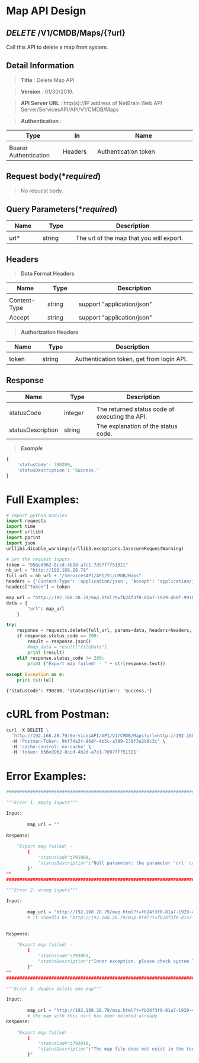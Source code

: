 
# Map API Design

## ***DELETE*** /V1/CMDB/Maps/{?url}
Call this API to delete a map from system.

## Detail Information

> **Title** : Delete Map API<br>

> **Version** : 01/30/2019.

> **API Server URL** : http(s)://IP address of NetBrain Web API Server/ServicesAPI/API/V1/CMDB/Maps

> **Authentication** : 

|**Type**|**In**|**Name**|
|------|------|------|
|<img width=100/>|<img width=100/>|<img width=500/>|
|Bearer Authentication| Headers | Authentication token | 

## Request body(****required***)

> No request body.

## Query Parameters(****required***)

|**Name**|**Type**|**Description**|
|------|------|------|
|<img width=100/>|<img width=100/>|<img width=500/>|
|url* | string  | The url of the map that you will export.  |

## Headers

> **Data Format Headers**

|**Name**|**Type**|**Description**|
|------|------|------|
|<img width=100/>|<img width=100/>|<img width=500/>|
| Content-Type | string  | support "application/json" |
| Accept | string  | support "application/json" |

> **Authorization Headers**

|**Name**|**Type**|**Description**|
|------|------|------|
|<img width=100/>|<img width=100/>|<img width=500/>|
| token | string  | Authentication token, get from login API. |

## Response

|**Name**|**Type**|**Description**|
|------|------|------|
|<img width=100/>|<img width=100/>|<img width=500/>|
|statusCode| integer | The returned status code of executing the API.  |
|statusDescription| string | The explanation of the status code.  |

> ***Example***



```python
{
    'statusCode': 790200, 
    'statusDescription': 'Success.'
}
```

# Full Examples:


```python
# import python modules 
import requests
import time
import urllib3
import pprint
import json
urllib3.disable_warnings(urllib3.exceptions.InsecureRequestWarning)

# Set the request inputs
token = "b56ed962-8ccd-4b2d-a7c1-7d97fff51321"
nb_url = "http://192.168.28.79"
full_url = nb_url + "/ServicesAPI/API/V1/CMDB/Maps"
headers = {'Content-Type': 'application/json', 'Accept': 'application/json'}
headers["Token"] = token

map_url = "http://192.168.28.79/map.html?t=fb24f3f0-81a7-1929-4b8f-99106c23fa5b&d=0201adc4-ae96-46f0-ae3d-01cdba9e41d6&id=7f713c38-10fa-295a-3721-35d1b6d9fa5b"
data = {
        "url": map_url
    }

try:
    response = requests.delete(full_url, params=data, headers=headers, verify=False)
    if response.status_code == 200:
        result = response.json()
        #map_data = result["fileData"]
        print (result)
    elif response.status_code != 200:
        print ("Export map failed! - " + str(response.text))
    
except Exception as e:
    print (str(e))
```

    {'statusCode': 790200, 'statusDescription': 'Success.'}
    

# cURL from Postman:


```python
curl -X DELETE \
  'http://192.168.28.79/ServicesAPI/API/V1/CMDB/Maps?url=http://192.168.28.79/map.html?t=fb24f3f0-81a7-1929-4b8f-99106c23fa5b&d=0201adc4-ae96-46f0-ae3d-01cdba9e41d6&id=7f713c38-10fa-295a-3721-35d1b6d9fa5b' \
  -H 'Postman-Token: 9bf74a3f-96df-4b5c-a399-238f3a2b8c3c' \
  -H 'cache-control: no-cache' \
  -H 'token: b56ed962-8ccd-4b2d-a7c1-7d97fff51321'
```

# Error Examples:


```python
###################################################################################################################    

"""Error 1: empty inputs"""

Input:
    
        map_url = ""
        
Response:
    
    "Export map failed! - 
        {
            "statusCode":791000,
            "statusDescription":"Null parameter: the parameter 'url' cannot be null."
        }"
""  
###################################################################################################################    

"""Error 2: wrong inputs"""

Input:
    
        map_url = "http://192.168.28.79/map.html?t=fb24f3f0-81a7-1929-4b8f-99106c23fa5b"
        # it shoudld be "http://192.168.28.79/map.html?t=fb24f3f0-81a7-1929-4b8f-99106c23fa5b&d=0201adc4-ae96-46f0-ae3d-01cdba9e41d6&id=7f713c38-10fa-295a-3721-35d1b6d9fa5b"

        
Response:
    
    "Export map failed! - 
        {
            "statusCode":793001,
            "statusDescription":"Inner exception. please check system log(default location: log/NgThirdAPI.log)"
        }"
""  
###################################################################################################################    

"""Error 3: double delete one map"""

Input:
    
        map_url = "http://192.168.28.79/map.html?t=fb24f3f0-81a7-1929-4b8f-99106c23fa5b&d=0201adc4-ae96-46f0-ae3d-01cdba9e41d6&id=7f713c38-10fa-295a-3721-35d1b6d9fa5b"
        # the map with this usrl has been deleted already.
Response:
    
    "Export map failed! - 
        {
            "statusCode":792010,
            "statusDescription":"The map file does not exist in the tenant and domain."
        }"
  
```
